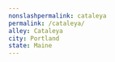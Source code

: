 ```yaml
---
﻿nonslashpermalink: cataleya
permalink: /cataleya/
alley: Cataleya
city: Portland
state: Maine
---
```

